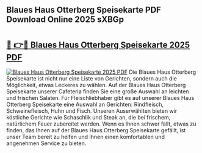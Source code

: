 ## Blaues Haus Otterberg Speisekarte PDF Download Online 2025 sXBGp

# <h2><a href="http://gc9gbz.nevu.top/?p=Blaues+Haus+Otterberg+Speisekarte">🔗 👉🔴 Blaues Haus Otterberg Speisekarte 2025 PDF</a></h2>

[![Blaues Haus Otterberg Speisekarte 2025 PDF](https://i.imgur.com/dBaPXMq.png)](http://gc9gbz.nevu.top/?p=Blaues+Haus+Otterberg+Speisekarte)
Die Blaues Haus Otterberg Speisekarte ist nicht nur eine Liste von Gerichten, sondern auch die Möglichkeit, etwas Leckeres zu wählen. Auf der Blaues Haus Otterberg Speisekarte unserer Cafeteria finden Sie eine große Auswahl an leichten und frischen Salaten. Für Fleischliebhaber gibt es auf unserer Blaues Haus Otterberg Speisekarte eine Auswahl an Gerichten: Rindfleisch, Schweinefleisch, Huhn und Fisch. Unseren Auserwählten bieten wir köstliche Gerichte wie Schaschlik und Steak an, die bei frischem, natürlichem Feuer zubereitet werden. Wenn es Ihnen schwer fällt, etwas zu finden, das Ihnen auf der Blaues Haus Otterberg Speisekarte gefällt, ist unser Team bereit zu helfen und Ihnen einen komfortablen und angenehmen Service zu bieten.
